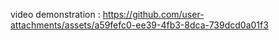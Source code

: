 video demonstration :
https://github.com/user-attachments/assets/a59fefc0-ee39-4fb3-8dca-739dcd0a01f3

